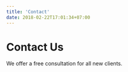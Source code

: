 ```yaml
---
title: 'Contact'
date: 2018-02-22T17:01:34+07:00
---
```


# Contact Us

We offer a free consultation for all new clients.
